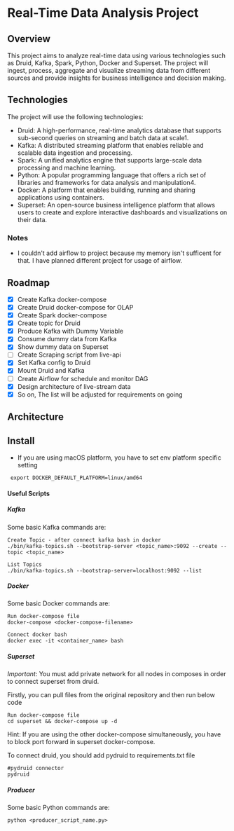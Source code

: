 # Real-Time Data Analysis Project
## Overview
This project aims to analyze real-time data using various technologies such as Druid, Kafka, Spark, Python, Docker and Superset. The project will ingest, process, aggregate and visualize streaming data from different sources and provide insights for business intelligence and decision making.
## Technologies
The project will use the following technologies:
- Druid: A high-performance, real-time analytics database that supports sub-second queries on streaming and batch data at scale1.
- Kafka: A distributed streaming platform that enables reliable and scalable data ingestion and processing.
- Spark: A unified analytics engine that supports large-scale data processing and machine learning.
- Python: A popular programming language that offers a rich set of libraries and frameworks for data analysis and manipulation4.
- Docker: A platform that enables building, running and sharing applications using containers.
- Superset: An open-source business intelligence platform that allows users to create and explore interactive dashboards and visualizations on their data.

### Notes
- I couldn't add airflow to project because my memory isn't sufficent for that. I have planned different project for usage of airflow.
## Roadmap 

- [x] Create Kafka docker-compose 
- [x] Create Druid docker-compose for OLAP
- [x] Create Spark docker-compose
- [x] Create topic for Druid
- [x] Produce Kafka with Dummy Variable
- [x] Consume dummy data from Kafka
- [x] Show dummy data on Superset
- [ ] Create Scraping script from live-api
- [x] Set Kafka config to Druid
- [x] Mount Druid and Kafka
- [ ] Create Airflow for schedule and monitor DAG
- [x] Design architecture of live-stream data
- [x] So on, The list will be adjusted for requirements on going

## Architecture

## Install

* If you are using macOS platform, you have to set env platform specific setting
```
 export DOCKER_DEFAULT_PLATFORM=linux/amd64  
```


#### Useful Scripts 

##### Kafka

Some basic Kafka commands are:
```
Create Topic - after connect kafka bash in docker
./bin/kafka-topics.sh --bootstrap-server <topic_name>:9092 --create --topic <topic_name>

List Topics 
./bin/kafka-topics.sh --bootstrap-server=localhost:9092 --list
```

##### Docker
Some basic Docker commands are:
```
Run docker-compose file
docker-compose <docker-compose-filename>
```

```
Connect docker bash 
docker exec -it <container_name> bash
```

##### Superset
*Important*: You must add private network for all nodes in composes in order to connect superset from druid.

Firstly, you can pull files from the original repository and then run below code

```
Run docker-compose file
cd superset && docker-compose up -d 
```
Hint: If you are using the other docker-compose simultaneously, you have to block port forward in superset docker-compose.

To connect druid, you should add pydruid to requirements.txt file 
```
#pydruid connector
pydruid
```

##### Producer
Some basic Python commands are:
```
python <producer_script_name.py>
```

